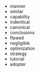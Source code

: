 - manner
- similar
- capability
- indentical
- canonical
- conclusions
- flawed
- negligible
- optimization
- strategy
- tutorial
- adopter
